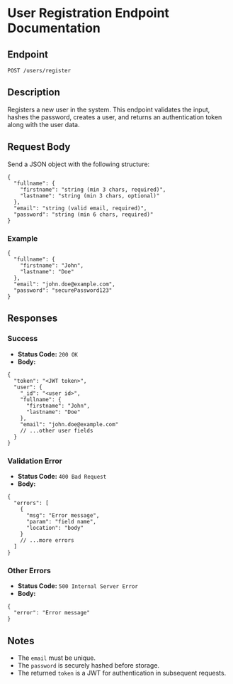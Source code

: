 # User Registration Endpoint Documentation

## Endpoint

`POST /users/register`

## Description
Registers a new user in the system. This endpoint validates the input, hashes the password, creates a user, and returns an authentication token along with the user data.

## Request Body
Send a JSON object with the following structure:

```
{
  "fullname": {
    "firstname": "string (min 3 chars, required)",
    "lastname": "string (min 3 chars, optional)"
  },
  "email": "string (valid email, required)",
  "password": "string (min 6 chars, required)"
}
```

### Example
```
{
  "fullname": {
    "firstname": "John",
    "lastname": "Doe"
  },
  "email": "john.doe@example.com",
  "password": "securePassword123"
}
``` 

## Responses

### Success
- **Status Code:** `200 OK`
- **Body:**
```
{
  "token": "<JWT token>",
  "user": {
    "_id": "<user id>",
    "fullname": {
      "firstname": "John",
      "lastname": "Doe"
    },
    "email": "john.doe@example.com"
    // ...other user fields
  }
}
```

### Validation Error
- **Status Code:** `400 Bad Request`
- **Body:**
```
{
  "errors": [
    {
      "msg": "Error message",
      "param": "field name",
      "location": "body"
    }
    // ...more errors
  ]
}
```

### Other Errors
- **Status Code:** `500 Internal Server Error`
- **Body:**
```
{
  "error": "Error message"
}
```

## Notes
- The `email` must be unique.
- The `password` is securely hashed before storage.
- The returned `token` is a JWT for authentication in subsequent requests.
